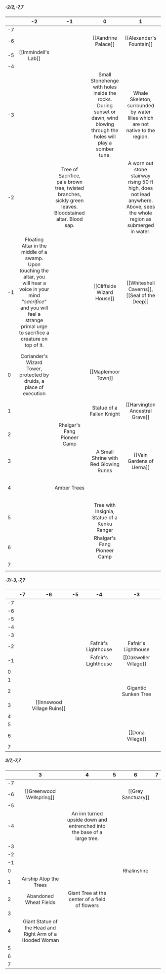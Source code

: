 ##### -2/2,-7,7

|     |                                                                                                -2                                                                                                |                                                    -1                                                     |                                                              0                                                               |                                                            1                                                             |                                        2                                         |
| --- | :----------------------------------------------------------------------------------------------------------------------------------------------------------------------------------------------: | :-------------------------------------------------------------------------------------------------------: | :--------------------------------------------------------------------------------------------------------------------------: | :----------------------------------------------------------------------------------------------------------------------: | :------------------------------------------------------------------------------: |
| -7  |                                                                                                                                                                                                  |                                                                                                           |                                                                                                                              |                                                                                                                          |                                                                                  |
| -6  |                                                                                                                                                                                                  |                                                                                                           |                                                     [[Xandrine Palace]]                                                      |                                                 [[Alexander's Fountain]]                                                 |                                                                                  |
| -5  |                                                                                       [[Immindell's Lab]]                                                                                        |                                                                                                           |                                                                                                                              |                                                                                                                          |                                 [[Nisa Village]]                                 |
| -4  |                                                                                                                                                                                                  |                                                                                                           |                                                                                                                              |                                                                                                                          |                                                                                  |
| -3  |                                                                                                                                                                                                  |                                                                                                           | Small Stonehenge with holes inside the rocks. During sunset or dawn, wind blowing through the holes will play a somber tune. |                      Whale Skeleton, surrounded by water lilies which are not native to the region.                      |                                                                                  |
| -2  |                                                                                                                                                                                                  | Tree of Sacrifice, pale brown tree, twisted branches, sickly green leaves. Bloodstained altar. Blood sap. |                                                                                                                              | A worn out stone stairway rising 50 ft high, does not lead anywhere. Above, sees the whole region as submerged in water. |                                                                                  |
| -1  | Floating Altar in the middle of a swamp. Upon touching the altar, you will hear a voice in your mind "_sacrifice_" and you will feel a strange primal urge to sacrifice a creature on top of it. |                                                                                                           |                                                  [[Cliffside Wizard House]]                                                  |                                     [[Whiteshell Caverns]],<br>[[Seal of the Deep]]                                      |                                                                                  |
| 0   |                                                               Coriander's Wizard Tower, protected by druids, a place of execution                                                                |                                                                                                           |                                                      [[Maplemoor Town]]                                                      |                                                                                                                          | A Stone Fountain Surrounded by Trees, drinking it allows you to ask one question |
| 1   |                                                                                                                                                                                                  |                                                                                                           |                                                  Statue of a Fallen Knight                                                   |                                              [[Harvington Ancestral Grave]]                                              |                           Rhalgar's Fang Pioneer Camp                            |
| 2   |                                                                                                                                                                                                  |                                        Rhalgar's Fang Pioneer Camp                                        |                                                                                                                              |                                                                                                                          |                                                                                  |
| 3   |                                                                                                                                                                                                  |                                                                                                           |                                            A Small Shrine with Red Glowing Runes                                             |                                                [[Vain Gardens of Uerna]]                                                 |                            [[Chomoor Village Ruins]]                             |
| 4   |                                                                                                                                                                                                  |                                                Amber Trees                                                |                                                                                                                              |                                                                                                                          |                 Underground Caverns that feel warm to the touch                  |
| 5   |                                                                                                                                                                                                  |                                                                                                           |                                       Tree with Insignia,<br>Statue of a Kenku Ranger                                        |                                                                                                                          |                                                                                  |
| 6   |                                                                                                                                                                                                  |                                                                                                           |                                                 Rhalgar's Fang Pioneer Camp                                                  |                                                                                                                          |                                                                                  |
| 7   |                                                                                                                                                                                                  |                                                                                                           |                                                                                                                              |                                                                                                                          |                                                                                  |
|     |                                                                                                                                                                                                  |                                                                                                           |                                                                                                                              |                                                                                                                          |                                                                                  |

##### -7/-3,-7,7

|     | -7  |             -6             | -5  |         -4          |          -3           |     |
| --- | :-: | :------------------------: | :-: | :-----------------: | :-------------------: | --- |
| -7  |     |                            |     |                     |                       |     |
| -6  |     |                            |     |                     |                       |     |
| -5  |     |                            |     |                     |                       |     |
| -4  |     |                            |     |                     |                       |     |
| -3  |     |                            |     |                     |                       |     |
| -2  |     |                            |     | Fafnir's Lighthouse |  Fafnir's Lighthouse  |     |
| -1  |     |                            |     | Fafnir's Lighthouse | [[Oakweller Village]] |     |
| 0   |     |                            |     |                     |                       |     |
| 1   |     |                            |     |                     |                       |     |
| 2   |     |                            |     |                     | Gigantic Sunken Tree  |     |
| 3   |     | [[Innswood Village Ruins]] |     |                     |                       |     |
| 4   |     |                            |     |                     |                       |     |
| 5   |     |                            |     |                     |                       |     |
| 6   |     |                            |     |                     |   [[Dona Village]]    |     |
| 7   |     |                            |     |                     |                       |     |
##### 3/7,-7,7

|     |                            3                             |                                    4                                    |  5  |         6          |  7  |
| --- | :------------------------------------------------------: | :---------------------------------------------------------------------: | :-: | :----------------: | :-: |
| -7  |                                                          |                                                                         |     |                    |     |
| -6  |                 [[Greenwood Wellspring]]                 |                                                                         |     | [[Grey Sanctuary]] |     |
| -5  |                                                          |                                                                         |     |                    |     |
| -4  |                                                          | An inn turned upside down and entrenched into the base of a large tree. |     |                    |     |
| -3  |                                                          |                                                                         |     |                    |     |
| -2  |                                                          |                                                                         |     |                    |     |
| -1  |                                                          |                                                                         |     |                    |     |
| 0   |                                                          |                                                                         |     |    Rhalinshire     |     |
| 1   |                  Airship Atop the Trees                  |                                                                         |     |                    |     |
| 2   |                  Abandoned Wheat Fields                  |             Giant Tree at the center of a field of flowers              |     |                    |     |
| 3   |                                                          |                                                                         |     |                    |     |
| 4   | Giant Statue of the Head and Right Arm of a Hooded Woman |                                                                         |     |                    |     |
| 5   |                                                          |                                                                         |     |                    |     |
| 6   |                                                          |                                                                         |     |                    |     |
| 7   |                                                          |                                                                         |     |                    |     |

